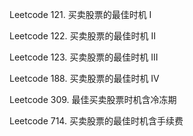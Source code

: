 Leetcode 121. 买卖股票的最佳时机 I

Leetcode 122. 买卖股票的最佳时机 II

Leetcode 123. 买卖股票的最佳时机 III

Leetcode 188. 买卖股票的最佳时机 IV

Leetcode 309. 最佳买卖股票时机含冷冻期

Leetcode 714. 买卖股票的最佳时机含手续费

